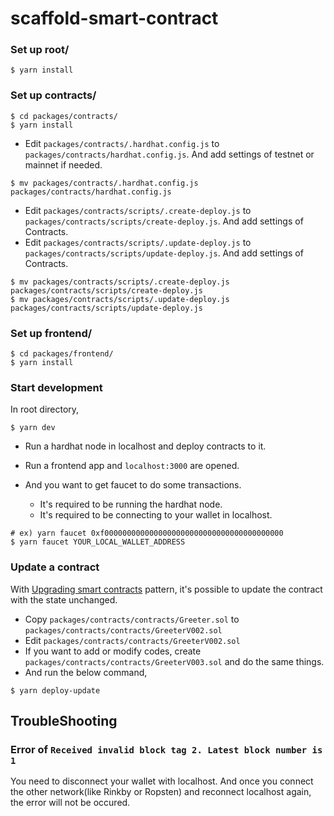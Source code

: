 # scaffold-smart-contract

### Set up root/

```shell
$ yarn install
```

### Set up contracts/

```shell
$ cd packages/contracts/
$ yarn install
```

- Edit `packages/contracts/.hardhat.config.js` to `packages/contracts/hardhat.config.js`. And add settings of testnet or mainnet if needed.

```shell
$ mv packages/contracts/.hardhat.config.js packages/contracts/hardhat.config.js
```

- Edit `packages/contracts/scripts/.create-deploy.js` to `packages/contracts/scripts/create-deploy.js`. And add settings of Contracts.
- Edit `packages/contracts/scripts/.update-deploy.js` to `packages/contracts/scripts/update-deploy.js`. And add settings of Contracts.

```shell
$ mv packages/contracts/scripts/.create-deploy.js packages/contracts/scripts/create-deploy.js
$ mv packages/contracts/scripts/.update-deploy.js packages/contracts/scripts/update-deploy.js
```

### Set up frontend/

```shell
$ cd packages/frontend/
$ yarn install
```

### Start development

In root directory,

```shell
$ yarn dev
```

- Run a hardhat node in localhost and deploy contracts to it.
- Run a frontend app and `localhost:3000` are opened.

- And you want to get faucet to do some transactions.
  - It's required to be running the hardhat node.
  - It's required to be connecting to your wallet in localhost.

```shell
# ex) yarn faucet 0xf0000000000000000000000000000000000000000
$ yarn faucet YOUR_LOCAL_WALLET_ADDRESS
```

### Update a contract

With [Upgrading smart contracts](https://docs.openzeppelin.com/learn/upgrading-smart-contracts) pattern, it's possible to update the contract with the state unchanged.

- Copy `packages/contracts/contracts/Greeter.sol` to `packages/contracts/contracts/GreeterV002.sol`
- Edit `packages/contracts/contracts/GreeterV002.sol`
- If you want to add or modify codes, create `packages/contracts/contracts/GreeterV003.sol` and do the same things.
- And run the below command,

```shell
$ yarn deploy-update
```

## TroubleShooting

### Error of `Received invalid block tag 2. Latest block number is 1`

You need to disconnect your wallet with localhost. And once you connect the other network(like Rinkby or Ropsten) and reconnect localhost again, the error will not be occured.
